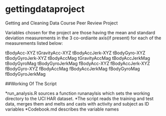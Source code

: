 gettingdataproject
==================

Getting and Cleaning Data Course Peer Review Project

Variables chosen for the project are those having the mean and standard deviation measurements in the 3 co-ordiante axis(if present) for each of the measurements listed below:

tBodyAcc-XYZ
tGravityAcc-XYZ
tBodyAccJerk-XYZ
tBodyGyro-XYZ
tBodyGyroJerk-XYZ
tBodyAccMag
tGravityAccMag
tBodyAccJerkMag
tBodyGyroMag
tBodyGyroJerkMag
fBodyAcc-XYZ
fBodyAccJerk-XYZ
fBodyGyro-XYZ
fBodyAccMag
fBodyAccJerkMag
fBodyGyroMag
fBodyGyroJerkMag


##Working Of The Script

*run_analysis.R sources a function runanaylsis which sets the working directory to the UCI HAR dataset.
*The script reads the training and test data, merges them and melts and casts with activity and subject as ID variables
*Codebook.md describes the variable names 
